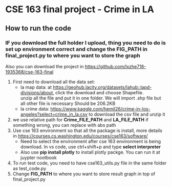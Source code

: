 # CSE 163 final project - Crime in LA
## How to run the code
### IF you download the full holder I upload, thing you need to do is set up environment correct and change the **FIG_PATH** in final_project.py to where you want to store the graph
Also you can download the project in https://github.com/lxzhe718-1935368/cse-163-final

1. First need to download all the data set:<br>
    - la map data: at https://geohub.lacity.org/datasets/lahub::lapd-divisions/about, click the download and choose Shapefile.<br>
    unzip all the file and put it in one folder. We will import .shp file but all other file is necessary Should be 206.2KB
    - la crime data: https://www.kaggle.com/hemil26/crime-in-los-angeles?select=crime_in_la.csv to download the csv file and unzip it
2. we use relative path for **Crime_FILE_PATH** and **LA_FILE_PATH** if something wrong, you can replace with abs path<br>
3. Use cse 163 environment so that all the package is install, more details in https://courses.cs.washington.edu/courses/cse163/software/<br>
    - Need to select the environment after cse 163 environment is being download. In vs code, use ctrl+shift+p and type **select interpreter**
    - Also use **pip install plotly** to install plotly packge. You can run it at juypter nootbook
4. To run test code, you need to have cse163_utils.py file in the same folder as test_code.py
5. Change **FIG_PATH** to where you want to store result graph in top of final_project.py

